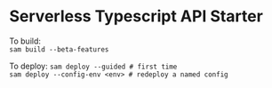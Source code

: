 # Serverless Typescript API Starter

To build:  
`sam build --beta-features`

To deploy:
`sam deploy --guided # first time`  
`sam deploy --config-env <env> # redeploy a named config`
